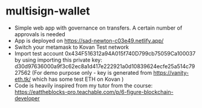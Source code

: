 # multisign-wallet
- Simple web app with governance on transfers. A certain number of approvals is needed
- App is deployed on https://sad-newton-c03e49.netlify.app/
- Switch your metamask to Kovan Test network
- Import test account 0x434F516312a94A015f740D799cb75059Ca100037 by using importing this private key: d30d97636000a9f3c62ec8a1d417e222921a0d10839624ecfe25a514c7927562 (For demo purpose only - key is generated from https://vanity-eth.tk/ which has some test ETH on Kovan )
- Code is heavily inspired from my tutor from the course: https://eattheblocks-pro.teachable.com/p/6-figure-blockchain-developer
